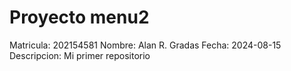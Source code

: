 # Proyecto menu2
Matricula:	202154581
Nombre:		Alan R. Gradas
Fecha:		2024-08-15
Descripcion:	Mi primer repositorio
